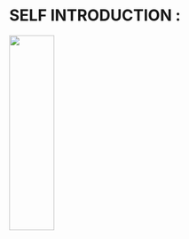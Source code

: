 # SELF INTRODUCTION :

<p><img src = "https://github.com/SJaynesh/Intro_Your_Self/assets/115562979/874e4839-8dd8-4147-829c-7482932afd3a.png" width=40% height=30%></p>
